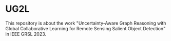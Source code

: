 # UG2L
This repository is about the work "Uncertainty-Aware Graph Reasoning with Global Collaborative Learning for Remote Sensing Salient Object Detection" in IEEE GRSL 2023.
